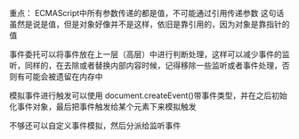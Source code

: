 重点：
ECMAScript中所有参数传递的都是值，不可能通过引用传递参数
这句话虽然是说是值，但是对象好像并不是这样，依旧是靠引用的，因为对象是靠指针的值

事件委托可以将事件放在上一层（高层）中进行判断处理，这样可以减少事件的监听，同样的，在去除或者替换内部内容时候，记得移除一些监听或者事件处理，否则有可能会被遗留在内存中

模拟事件进行触发可以使用 document.createEvent()带事件类型，并在之后初始化事件对象，最后把事件触发给某个元素下来模拟触发

不够还可以自定义事件模拟，然后分派给监听事件
